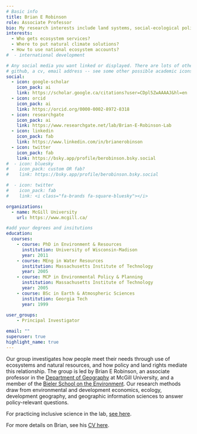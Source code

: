 ```yaml
---
# Basic info
title: Brian E Robinson
role: Associate Professor
bio: My research interests include land systems, social-ecological policy, and statistics.
interests:
  - Who gets ecosystem services?
  - Where to put natural climate solutions?
  - How to use national ecosystem accounts?
#  - international development

# Any social media you want linked or displayed. There are lots of other options here if you want to add a link for 
# github, a cv, email address -- see some other possible academic icons to link: https://jpswalsh.github.io/academicons/
social:
  - icon: google-scholar
    icon_pack: ai
    link: https://scholar.google.ca/citations?user=CDpl5ZwAAAAJ&hl=en
  - icon: orcid
    icon_pack: ai
    link: https://orcid.org/0000-0002-8972-8318
  - icon: researchgate
    icon_pack: ai
    link: https://www.researchgate.net/lab/Brian-E-Robinson-Lab
  - icon: linkedin
    icon_pack: fab
    link: https://www.linkedin.com/in/brianerobinson
  - icon: twitter
    icon_pack: fab
    link: https://bsky.app/profile/berobinson.bsky.social
#  - icon: bluesky
#    icon_pack: custom OR fab?
#    link: https://bsky.app/profile/berobinson.bsky.social

#  - icon: twitter
#    icon_pack: fab
#    link: <i class="fa-brands fa-square-bluesky"></i>

organizations:
  - name: McGill University
    url: https://www.mcgill.ca/

#add your degrees and insitutions
education:
  courses:
    - course: PhD in Environment & Resources
      institution: University of Wisconsin-Madison
      year: 2011
    - course: MEng in Water Resources
      institution: Massachusetts Institute of Technology
      year: 2005
    - course: MCP in Environmental Policy & Planning
      institution: Massachusetts Institute of Technology
      year: 2005
    - course: BSc in Earth & Atmospheric Sciences
      institution: Georgia Tech
      year: 1999
      
user_groups:
    - Principal Investigator

email: ""
superuser: true
highlight_name: true
---
```


Our group investigates how people meet their needs through use of ecosystems and natural resources, and how policy and land rights mediate this relationship. The group is led by Brian E Robinson, an associate professor in the [Department of Geography](https://www.mcgill.ca/geography/) at McGill University, and a member of the [Bieler School on the Environment](https://www.mcgill.ca/environment/). Our research methods draw from environmental and development economics, ecology, development geography, and geographic information sciences to answer policy-relevant questions.

<i class="fa-solid fa-user-group"></i> For practicing inclusive science in the lab, [see here](/edi).

<i class="fa-solid fa-file-arrow-down"></i> For more details on Brian, see his [CV here](/uploads/robinson_CV.pdf).

